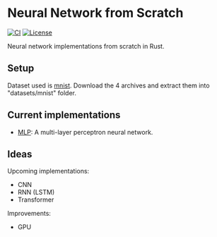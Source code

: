 # Neural Network from Scratch

[![CI](https://github.com/mrahhal/neural-network-from-scratch/actions/workflows/ci.yml/badge.svg)](https://github.com/mrahhal/neural-network-from-scratch/actions/workflows/ci.yml)
[![License](https://img.shields.io/badge/license-MIT-blue.svg)](https://opensource.org/licenses/MIT)

Neural network implementations from scratch in Rust.

## Setup

Dataset used is [mnist](http://yann.lecun.com/exdb/mnist/). Download the 4 archives and extract them into "datasets/mnist" folder.

## Current implementations

- [MLP](./src/neural_networks/mlp.rs): A multi-layer perceptron neural network.

## Ideas

Upcoming implementations:
- CNN
- RNN (LSTM)
- Transformer

Improvements:
- GPU
